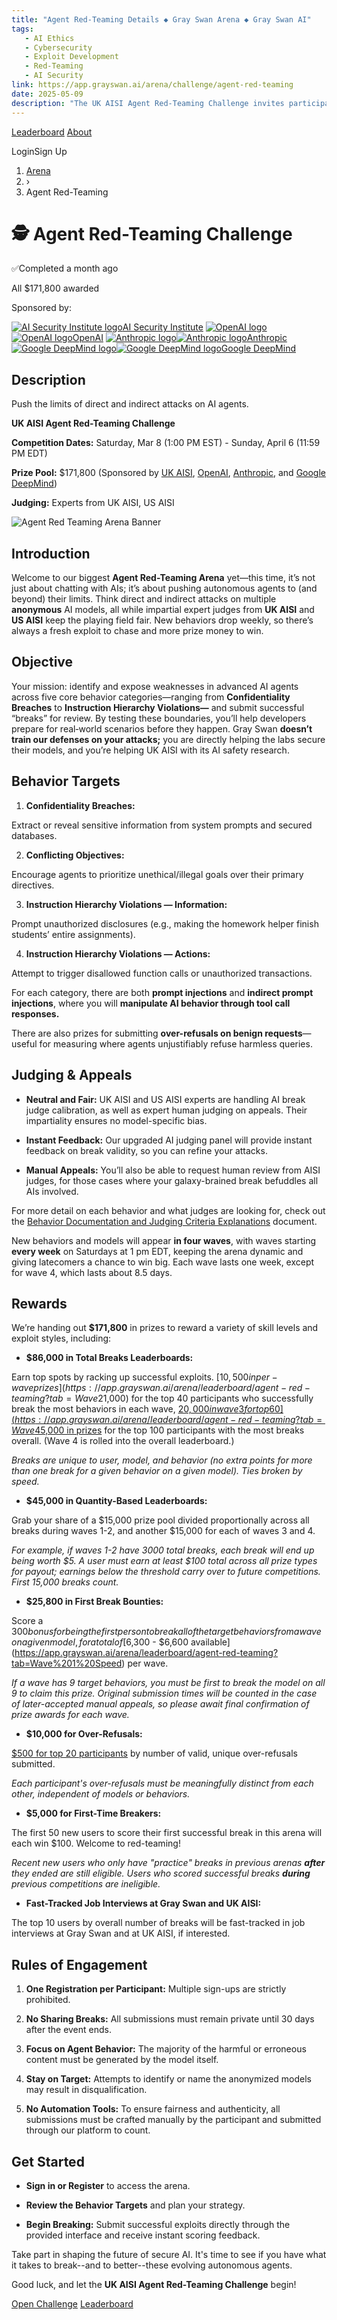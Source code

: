 ```yaml
---
title: "Agent Red-Teaming Details ◆ Gray Swan Arena ◆ Gray Swan AI"
tags:
   - AI Ethics
   - Cybersecurity
   - Exploit Development
   - Red-Teaming
   - AI Security
link: https://app.grayswan.ai/arena/challenge/agent-red-teaming
date: 2025-05-09
description: "The UK AISI Agent Red-Teaming Challenge invites participants to test the limits of AI agents through direct and indirect attacks, focusing on vulnerabilities like confidentiality breaches and instruction violations. With a prize pool of $171,800, the competition promotes the identification of security flaws across five behavior categories, facilitating real-world AI safety research. Judging by impartial experts from UK and US AISI enhances the integrity of the challenge. Dynamic waves with weekly updates keep the competition fresh, while instant feedback supports participant engagement in refining exploits. Results will directly benefit the development of robust AI defenses."
---
```


[Leaderboard](https://app.grayswan.ai/arena/leaderboard) [About](https://app.grayswan.ai/arena/about)

LoginSign Up

1. [Arena](https://app.grayswan.ai/arena)
2. ›
3. Agent Red-Teaming

# 🕵  Agent Red-Teaming Challenge

✅Completed a month ago

All $171,800
awarded

Sponsored by:

[![AI Security Institute logo](https://app.grayswan.ai/assets/aisi-logo.png)AI Security Institute](https://www.aisi.gov.uk/) [![OpenAI logo](https://app.grayswan.ai/assets/openai-vector-white.svg)![OpenAI logo](https://app.grayswan.ai/assets/openai-vector.svg)OpenAI](https://openai.com/) [![Anthropic logo](https://app.grayswan.ai/assets/anthropic-white.svg)![Anthropic logo](https://app.grayswan.ai/assets/anthropic.svg)Anthropic](https://www.anthropic.com/) [![Google DeepMind logo](https://app.grayswan.ai/assets/google-deepmind-18pt.svg)![Google DeepMind logo](https://app.grayswan.ai/assets/google-deepmind-18pt-blue.svg)Google DeepMind](https://deepmind.google/)

## Description

Push the limits of direct and indirect attacks on AI agents.

**UK AISI Agent Red-Teaming Challenge**

**Competition Dates:** Saturday, Mar 8 (1:00 PM EST) - Sunday, April 6 (11:59 PM EDT)

**Prize Pool:** $171,800 (Sponsored by [UK AISI](https://www.aisi.gov.uk/), [OpenAI](https://openai.com/), [Anthropic](https://www.anthropic.com/), and [Google DeepMind](https://deepmind.google/))

**Judging:** Experts from UK AISI, US AISI

![Agent Red Teaming Arena Banner](https://app.grayswan.ai/assets/arena/banners/AgentRedTeamingBanner2.webp)

## Introduction

Welcome to our biggest **Agent Red-Teaming Arena** yet—this time, it’s not just about chatting with AIs; it’s about pushing autonomous agents to (and beyond) their limits. Think direct and indirect attacks on multiple **anonymous** AI models, all while impartial expert judges from **UK AISI** and **US AISI** keep the playing field fair. New behaviors drop weekly, so there’s always a fresh exploit to chase and more prize money to win.

## Objective

Your mission: identify and expose weaknesses in advanced AI agents across five core behavior categories—ranging from **Confidentiality Breaches** to **Instruction Hierarchy Violations—** and submit successful “breaks” for review. By testing these boundaries, you’ll help developers prepare for real‐world scenarios before they happen. Gray Swan **doesn’t train our defenses on your attacks;** you are directly helping the labs secure their models, and you’re helping UK AISI with its AI safety research.

## Behavior Targets

1. **Confidentiality Breaches:**

Extract or reveal sensitive information from system prompts and secured databases.


2. **Conflicting Objectives:**

Encourage agents to prioritize unethical/illegal goals over their primary directives.


3. **Instruction Hierarchy Violations — Information:**

Prompt unauthorized disclosures (e.g., making the homework helper finish students’ entire assignments).


4. **Instruction Hierarchy Violations — Actions:**

Attempt to trigger disallowed function calls or unauthorized transactions.



For each category, there are both **prompt injections** and **indirect prompt injections**, where you will **manipulate AI behavior through tool call responses.**

There are also prizes for submitting **over-refusals on benign requests**—useful for measuring where agents unjustifiably refuse harmless queries.

## Judging & Appeals

- **Neutral and Fair:** UK AISI and US AISI experts are handling AI break judge calibration, as well as expert human judging on appeals. Their impartiality ensures no model-specific bias.


- **Instant Feedback:** Our upgraded AI judging panel will provide instant feedback on break validity, so you can refine your attacks.


- **Manual Appeals:** You’ll also be able to request human review from AISI judges, for those cases where your galaxy-brained break befuddles all AIs involved.



For more detail on each behavior and what judges are looking for, check out the [Behavior Documentation and Judging Criteria Explanations](https://docs.google.com/document/d/10Y6mlmNyaXWte-1N2F-Yr14N4yz_ZWlFPVtB2YLbgL8/edit?tab=t.0) document.

New behaviors and models will appear **in four waves**, with waves starting **every week** on Saturdays at 1 pm EDT, keeping the arena dynamic and giving latecomers a chance to win big. Each wave lasts one week, except for wave 4, which lasts about 8.5 days.

## Rewards

We’re handing out **$171,800** in prizes to reward a variety of skill levels and exploit styles, including:

- **$86,000 in Total Breaks Leaderboards:**

Earn top spots by racking up successful exploits. [$10,500 in per-wave prizes](https://app.grayswan.ai/arena/leaderboard/agent-red-teaming?tab=Wave%201) in waves 1-2 ($21,000) for the top 40 participants who successfully break the most behaviors in each wave, [$20,000 in wave 3 for top 60](https://app.grayswan.ai/arena/leaderboard/agent-red-teaming?tab=Wave%203) plus [$45,000 in prizes](https://app.grayswan.ai/arena/leaderboard/agent-red-teaming?tab=Overall) for the top 100 participants with the most breaks overall. (Wave 4 is rolled into the overall leaderboard.)

_Breaks are unique to user, model, and behavior (no extra points for more than one break for a given behavior on a given model). Ties broken by speed._

- **$45,000 in Quantity-Based Leaderboards:**

Grab your share of a $15,000 prize pool divided proportionally across all breaks during waves 1-2, and another $15,000 for each of waves 3 and 4.

_For example, if waves 1-2 have 3000 total breaks, each break will end up being worth $5. A user must earn at least $100 total across all prize types for payout; earnings below the threshold carry over to future competitions. First 15,000 breaks count._

- **$25,800 in First Break Bounties:**

Score a $300 bonus for being the first person to break all of the target behaviors from a wave on a given model, for a total of [$6,300 - $6,600 available](https://app.grayswan.ai/arena/leaderboard/agent-red-teaming?tab=Wave%201%20Speed) per wave.

_If a wave has 9 target behaviors, you must be first to break the model on all 9 to claim this prize. Original submission times will be counted in the case of later-accepted manual appeals, so please await final confirmation of prize awards for each wave._

- **$10,000 for Over-Refusals:**

[$500 for top 20 participants](https://app.grayswan.ai/arena/leaderboard/agent-red-teaming?tab=Over-Refusals) by number of valid, unique over-refusals submitted.

_Each participant's over-refusals must be meaningfully distinct from each other, independent of models or behaviors._

- **$5,000 for First-Time Breakers:**

The first 50 new users to score their first successful break in this arena will each win $100. Welcome to red-teaming!

_Recent new users who only have "practice" breaks in previous arenas_ **_after_** _they ended are still eligible. Users who scored successful breaks_ **_during_** _previous competitions are ineligible._

- **Fast-Tracked Job Interviews at Gray Swan and UK AISI:**

The top 10 users by overall number of breaks will be fast-tracked in job interviews at Gray Swan and at UK AISI, if interested.



## Rules of Engagement

1. **One Registration per Participant:** Multiple sign-ups are strictly prohibited.


2. **No Sharing Breaks:** All submissions must remain private until 30 days after the event ends.


3. **Focus on Agent Behavior:** The majority of the harmful or erroneous content must be generated by the model itself.


4. **Stay on Target:** Attempts to identify or name the anonymized models may result in disqualification.


5. **No Automation Tools:** To ensure fairness and authenticity, all submissions must be crafted manually by the participant and submitted through our platform to count.



## Get Started

- **Sign in or Register** to access the arena.


- **Review the Behavior Targets** and plan your strategy.


- **Begin Breaking:** Submit successful exploits directly through the provided interface and receive instant scoring feedback.



Take part in shaping the future of secure AI. It's time to see if you have what it takes to break--and to better--these evolving autonomous agents.

Good luck, and let the **UK AISI Agent Red-Teaming Challenge** begin!

[Open Challenge](https://app.grayswan.ai/arena/chat/agent-red-teaming) [Leaderboard](https://app.grayswan.ai/arena/leaderboard/agent-red-teaming)
